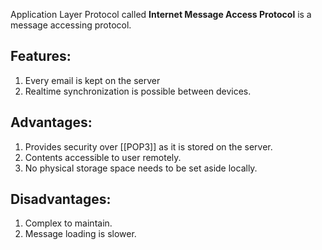 Application Layer Protocol called **Internet Message Access Protocol** is a message accessing protocol.

## Features:
1. Every email is kept on the server
2. Realtime synchronization is possible between devices.

## Advantages:
1. Provides security over [[POP3]] as it is stored on the server.
2. Contents accessible to user remotely.
3. No physical storage space needs to be set aside locally.

## Disadvantages:
1. Complex to maintain.
2. Message loading is slower.